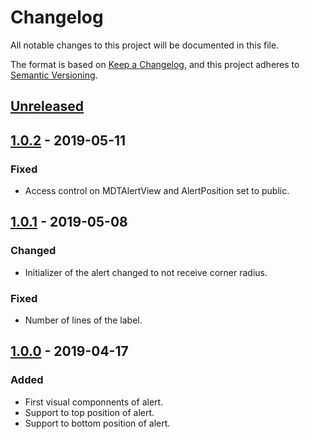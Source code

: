 # Changelog
All notable changes to this project will be documented in this file.

The format is based on [Keep a Changelog](https://keepachangelog.com/en/1.0.0/),
and this project adheres to [Semantic Versioning](https://semver.org/spec/v2.0.0.html).

## [Unreleased]

## [1.0.2] - 2019-05-11
### Fixed
- Access control on MDTAlertView and AlertPosition set to public.

## [1.0.1] - 2019-05-08
### Changed
- Initializer of the alert changed to not receive corner radius.

### Fixed
 - Number of lines of the label.

## [1.0.0] - 2019-04-17
### Added
- First visual componnents of alert.
- Support to top position of alert.
- Support to bottom position of alert.

[Unreleased]: https://github.com/cardoso19/MDTAlert
[1.0.2]: https://github.com/cardoso19/MDTAlert/releases/tag/v1.0.2
[1.0.1]: https://github.com/cardoso19/MDTAlert/releases/tag/v1.0.1
[1.0.0]: https://github.com/cardoso19/MDTAlert/releases/tag/v1.0.0